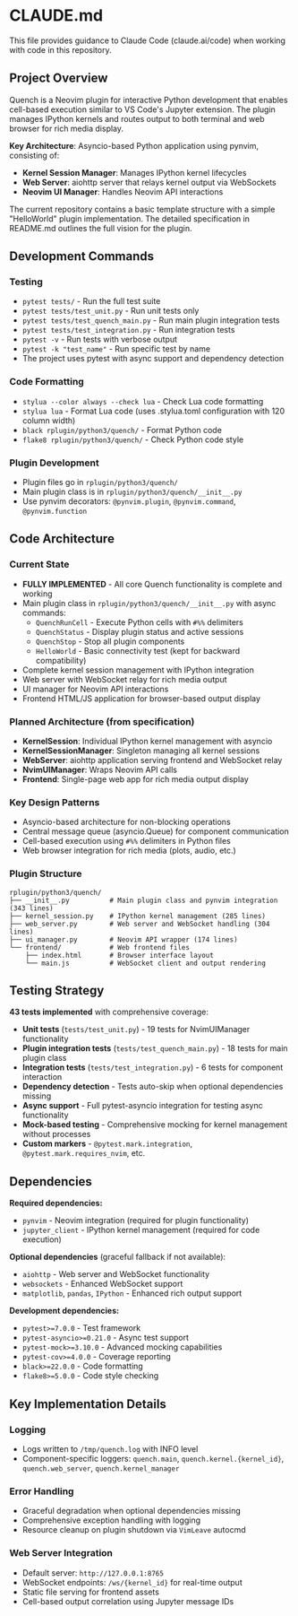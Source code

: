 # CLAUDE.md

This file provides guidance to Claude Code (claude.ai/code) when working with code in this repository.

## Project Overview

Quench is a Neovim plugin for interactive Python development that enables cell-based execution similar to VS Code's Jupyter extension. The plugin manages IPython kernels and routes output to both terminal and web browser for rich media display.

**Key Architecture**: Asyncio-based Python application using pynvim, consisting of:
- **Kernel Session Manager**: Manages IPython kernel lifecycles
- **Web Server**: aiohttp server that relays kernel output via WebSockets  
- **Neovim UI Manager**: Handles Neovim API interactions

The current repository contains a basic template structure with a simple "HelloWorld" plugin implementation. The detailed specification in README.md outlines the full vision for the plugin.

## Development Commands

### Testing
- `pytest tests/` - Run the full test suite
- `pytest tests/test_unit.py` - Run unit tests only
- `pytest tests/test_quench_main.py` - Run main plugin integration tests
- `pytest tests/test_integration.py` - Run integration tests
- `pytest -v` - Run tests with verbose output
- `pytest -k "test_name"` - Run specific test by name
- The project uses pytest with async support and dependency detection

### Code Formatting
- `stylua --color always --check lua` - Check Lua code formatting
- `stylua lua` - Format Lua code (uses .stylua.toml configuration with 120 column width)
- `black rplugin/python3/quench/` - Format Python code
- `flake8 rplugin/python3/quench/` - Check Python code style

### Plugin Development
- Plugin files go in `rplugin/python3/quench/`
- Main plugin class is in `rplugin/python3/quench/__init__.py`
- Use pynvim decorators: `@pynvim.plugin`, `@pynvim.command`, `@pynvim.function`

## Code Architecture

### Current State
- **FULLY IMPLEMENTED** - All core Quench functionality is complete and working
- Main plugin class in `rplugin/python3/quench/__init__.py` with async commands:
  - `QuenchRunCell` - Execute Python cells with `#%%` delimiters
  - `QuenchStatus` - Display plugin status and active sessions
  - `QuenchStop` - Stop all plugin components
  - `HelloWorld` - Basic connectivity test (kept for backward compatibility)
- Complete kernel session management with IPython integration
- Web server with WebSocket relay for rich media output
- UI manager for Neovim API interactions
- Frontend HTML/JS application for browser-based output display

### Planned Architecture (from specification)
- **KernelSession**: Individual IPython kernel management with asyncio
- **KernelSessionManager**: Singleton managing all kernel sessions
- **WebServer**: aiohttp application serving frontend and WebSocket relay
- **NvimUIManager**: Wraps Neovim API calls
- **Frontend**: Single-page web app for rich media output display

### Key Design Patterns
- Asyncio-based architecture for non-blocking operations
- Central message queue (asyncio.Queue) for component communication
- Cell-based execution using `#%%` delimiters in Python files
- Web browser integration for rich media (plots, audio, etc.)

### Plugin Structure
```
rplugin/python3/quench/
├── __init__.py          # Main plugin class and pynvim integration (343 lines)
├── kernel_session.py    # IPython kernel management (285 lines)
├── web_server.py        # Web server and WebSocket handling (304 lines) 
├── ui_manager.py        # Neovim API wrapper (174 lines)
└── frontend/            # Web frontend files
    ├── index.html       # Browser interface layout
    └── main.js          # WebSocket client and output rendering
```

## Testing Strategy

**43 tests implemented** with comprehensive coverage:
- **Unit tests** (`tests/test_unit.py`) - 19 tests for NvimUIManager functionality
- **Plugin integration tests** (`tests/test_quench_main.py`) - 18 tests for main plugin class  
- **Integration tests** (`tests/test_integration.py`) - 6 tests for component interaction
- **Dependency detection** - Tests auto-skip when optional dependencies missing
- **Async support** - Full pytest-asyncio integration for testing async functionality
- **Mock-based testing** - Comprehensive mocking for kernel management without processes
- **Custom markers** - `@pytest.mark.integration`, `@pytest.mark.requires_nvim`, etc.

## Dependencies

**Required dependencies:**
- `pynvim` - Neovim integration (required for plugin functionality)
- `jupyter_client` - IPython kernel management (required for code execution)

**Optional dependencies** (graceful fallback if not available):
- `aiohttp` - Web server and WebSocket functionality
- `websockets` - Enhanced WebSocket support
- `matplotlib`, `pandas`, `IPython` - Enhanced rich output support

**Development dependencies:**
- `pytest>=7.0.0` - Test framework  
- `pytest-asyncio>=0.21.0` - Async test support
- `pytest-mock>=3.10.0` - Advanced mocking capabilities
- `pytest-cov>=4.0.0` - Coverage reporting
- `black>=22.0.0` - Code formatting
- `flake8>=5.0.0` - Code style checking

## Key Implementation Details

### Logging
- Logs written to `/tmp/quench.log` with INFO level
- Component-specific loggers: `quench.main`, `quench.kernel.{kernel_id}`, `quench.web_server`, `quench.kernel_manager`

### Error Handling
- Graceful degradation when optional dependencies missing
- Comprehensive exception handling with logging
- Resource cleanup on plugin shutdown via `VimLeave` autocmd

### Web Server Integration  
- Default server: `http://127.0.0.1:8765`
- WebSocket endpoints: `/ws/{kernel_id}` for real-time output
- Static file serving for frontend assets
- Cell-based output correlation using Jupyter message IDs